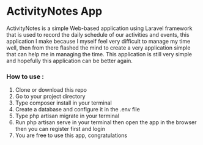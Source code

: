 ActivityNotes App
==================

ActivityNotes is a simple Web-based application using Laravel framework that is used to record the daily schedule of our activities and events, this application I make because I myself feel very difficult to manage my time well, then from there flashed the mind to create a very application simple that can help me in managing the time. This application is still very simple and hopefully this application can be better again.

### How to use :

1. Clone or download this repo
2. Go to your project directory
3. Type composer install in your terminal
4. Create a database and configure it in the .env file
5. Type php artisan migrate in your terminal
6. Run php artisan serve in your terminal then open the app in the browser then you can register first and login
7. You are free to use this app, congratulations